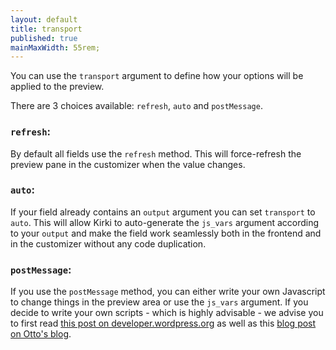 ```yaml
---
layout: default
title: transport
published: true
mainMaxWidth: 55rem;
---
```


You can use the `transport` argument to define how your options will be applied to the preview.

There are 3 choices available: `refresh`, `auto` and `postMessage`.


### `refresh`:

By default all fields use the `refresh` method. This will force-refresh the preview pane in the customizer when the value changes.

### `auto`:

If your field already contains an `output` argument you can set `transport` to `auto`. This will allow Kirki to auto-generate the `js_vars` argument according to your `output` and make the field work seamlessly both in the frontend and in the customizer without any code duplication.

### `postMessage`:

If you use the `postMessage` method, you can either write your own Javascript to change things in the preview area or use the `js_vars` argument.
If you decide to write your own scripts - which is highly advisable - we advise you to first read [this post on developer.wordpress.org](https://developer.wordpress.org/themes/advanced-topics/customizer-api/#using-postmessage-for-improved-setting-previewing) as well as this [blog post on Otto's blog](http://ottopress.com/2012/how-to-leverage-the-theme-customizer-in-your-own-themes/).
